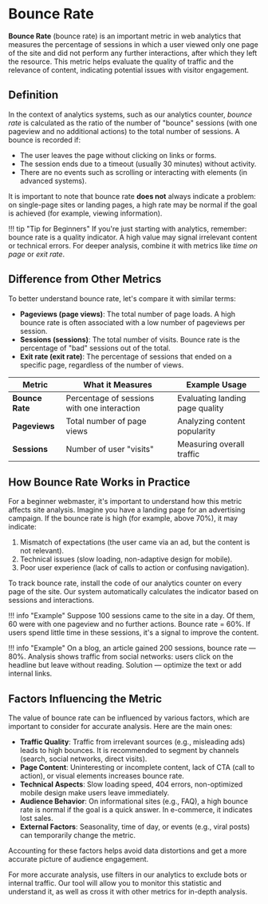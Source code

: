 # Bounce Rate

**Bounce Rate** (bounce rate) is an important metric in web analytics that measures the percentage of sessions in which a user viewed only one page of the site and did not perform any further interactions, after which they left the resource. This metric helps evaluate the quality of traffic and the relevance of content, indicating potential issues with visitor engagement.

## Definition

In the context of analytics systems, such as our analytics counter, *bounce rate* is calculated as the ratio of the number of "bounce" sessions (with one pageview and no additional actions) to the total number of sessions. A bounce is recorded if:

- The user leaves the page without clicking on links or forms.
- The session ends due to a timeout (usually 30 minutes) without activity.
- There are no events such as scrolling or interacting with elements (in advanced systems).

It is important to note that bounce rate **does not** always indicate a problem: on single-page sites or landing pages, a high rate may be normal if the goal is achieved (for example, viewing information).

!!! tip "Tip for Beginners"
If you're just starting with analytics, remember: bounce rate is a quality indicator. A high value may signal irrelevant content or technical errors. For deeper analysis, combine it with metrics like *time on page* or *exit rate*.

## Difference from Other Metrics

To better understand bounce rate, let's compare it with similar terms:

- **Pageviews (page views)**: The total number of page loads. A high bounce rate is often associated with a low number of pageviews per session.
- **Sessions (sessions)**: The total number of visits. Bounce rate is the percentage of "bad" sessions out of the total.
- **Exit rate (exit rate)**: The percentage of sessions that ended on a specific page, regardless of the number of views.

| Metric | What it Measures | Example Usage |
|------------------|---------------------------------------|---------------------------------------|
| **Bounce Rate** | Percentage of sessions with one interaction | Evaluating landing page quality |
| **Pageviews** | Total number of page views | Analyzing content popularity |
| **Sessions** | Number of user "visits" | Measuring overall traffic |

## How Bounce Rate Works in Practice

For a beginner webmaster, it's important to understand how this metric affects site analysis. Imagine you have a landing page for an advertising campaign. If the bounce rate is high (for example, above 70%), it may indicate:

1. Mismatch of expectations (the user came via an ad, but the content is not relevant).
2. Technical issues (slow loading, non-adaptive design for mobile).
3. Poor user experience (lack of calls to action or confusing navigation).

To track bounce rate, install the code of our analytics counter on every page of the site. Our system automatically calculates the indicator based on sessions and interactions.

!!! info "Example"
Suppose 100 sessions came to the site in a day. Of them, 60 were with one pageview and no further actions. Bounce rate = 60%. If users spend little time in these sessions, it's a signal to improve the content.

!!! info "Example"
On a blog, an article gained 200 sessions, bounce rate — 80%. Analysis shows traffic from social networks: users click on the headline but leave without reading. Solution — optimize the text or add internal links.

## Factors Influencing the Metric

The value of bounce rate can be influenced by various factors, which are important to consider for accurate analysis. Here are the main ones:

- **Traffic Quality**: Traffic from irrelevant sources (e.g., misleading ads) leads to high bounces. It is recommended to segment by channels (search, social networks, direct visits).
- **Page Content**: Uninteresting or incomplete content, lack of CTA (call to action), or visual elements increases bounce rate.
- **Technical Aspects**: Slow loading speed, 404 errors, non-optimized mobile design make users leave immediately.
- **Audience Behavior**: On informational sites (e.g., FAQ), a high bounce rate is normal if the goal is a quick answer. In e-commerce, it indicates lost sales.
- **External Factors**: Seasonality, time of day, or events (e.g., viral posts) can temporarily change the metric.

Accounting for these factors helps avoid data distortions and get a more accurate picture of audience engagement.

For more accurate analysis, use filters in our analytics to exclude bots or internal traffic. Our tool will allow you to monitor this statistic and understand it, as well as cross it with other metrics for in-depth analysis.